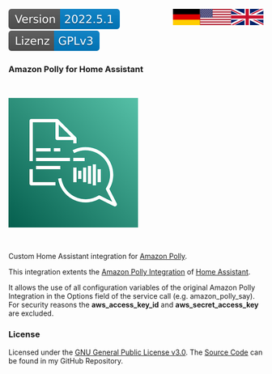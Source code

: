 <a href="INFO.en.md"><img src="docs/images/english.svg" valign="top" align="right"/></a>
<a href="INFO.md"><img src="docs/images/german.svg" valign="top" align="right"/></a>
[![Version][version-badge]][version-url]
[![License][license-badge]][my-license-url]

### Amazon Polly for Home Assistant
<br/>

[![Logo][logo]][polly-url]

<br/>

Custom Home Assistant integration for [Amazon Polly][polly-url].

This integration extents the [Amazon Polly Integration][hass-polly] of [Home Assistant][hass-url].

It allows the use of all configuration variables of the original Amazon Polly Integration in the Options field of the service call (e.g. amazon_polly_say). For security reasons the **aws_access_key_id** and **aws_secret_access_key** are excluded.

### License

Licensed under the [GNU General Public License v3.0][my-license-url]. The [Source Code][github] can be found in my GitHub Repository.


[license-badge]: docs/images/lizenz.svg
[my-license-url]:LICENSE.en.md

[version-badge]: docs/images/version.svg
[version-url]: https://github.com/nixe64/Home-Assistant-Blueprint/releases

[logo]: docs/images/polly.png
[polly-url]: https://aws.amazon.com/polly/
[hass-url]: https://www.home-assistant.io/
[hass-polly]: https://www.home-assistant.io/integrations/amazon_polly/
[github]: https://github.com/nixe64/Home-Assistant-Blueprint